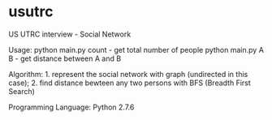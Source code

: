 # usutrc
US UTRC interview - Social Network

Usage:
    python main.py count - get total number of people
    python main.py A B   - get distance between A and B
    
Algorithm:
    1. represent the social network with graph (undirected in this case);
    2. find distance bewteen any two persons with BFS (Breadth First Search)


Programming Language:
    Python 2.7.6

